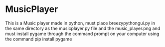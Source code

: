 # MusicPlayer
This is a Music player made in python, must place breezypythongui.py in the same directory as the musicplayer.py file and the music_player.png and must install pygame through the command prompt on your computer using the command pip install pygame
